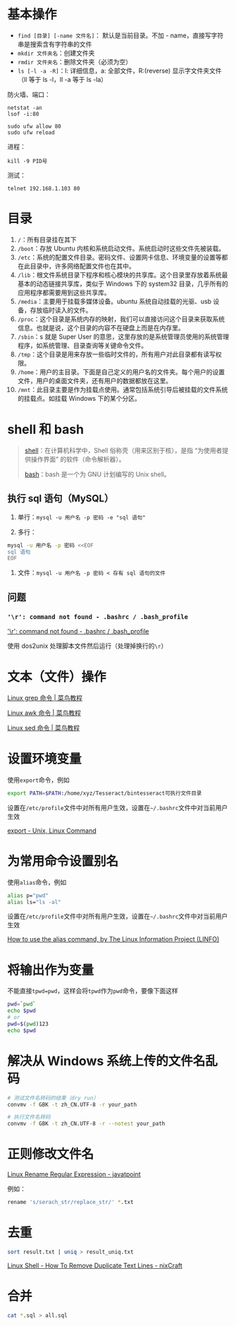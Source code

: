 # 基本操作

-   `find [目录] [-name 文件名]`：  默认是当前目录。不加 - name，直接写字符串是搜索含有字符串的文件
-   `mkdir 文件夹名`：创建文件夹
-   `rmdir 文件夹名`：删除文件夹（必须为空）
-   `ls [-l -a -R]`：l: 详细信息，a: 全部文件，R:(reverse) 显示字文件夹文件  （ll 等于 ls -l，ll -a 等于 ls -la）

防火墙、端口：

```
netstat -an
lsof -i:80

sudo ufw allow 80
sudo ufw reload
```

进程：

```
kill -9 PID号
```

测试：

```
telnet 192.168.1.103 80
```

# 目录

1.  `/`：所有目录挂在其下
2.  `/boot`：存放 Ubuntu 内核和系统启动文件。系统启动时这些文件先被装载。
3.  `/etc`：系统的配置文件目录。密码文件、设置网卡信息、环境变量的设置等都在此目录中，许多网络配置文件也在其中。
4.  `/lib`：根文件系统目录下程序和核心模块的共享库。这个目录里存放着系统最基本的动态链接共享库，类似于 Windows 下的 system32 目录，几乎所有的应用程序都需要用到这些共享库。
5.  `/media`：主要用于挂载多媒体设备。ubuntu 系统自动挂载的光驱、usb 设备，存放临时读入的文件。
6.  `/proc`：这个目录是系统内存的映射，我们可以直接访问这个目录来获取系统信息。也就是说，这个目录的内容不在硬盘上而是在内存里。
7.  `/sbin`：s 就是 Super User 的意思，这里存放的是系统管理员使用的系统管理程序，如系统管理、目录查询等关键命令文件。
8.  `/tmp`：这个目录是用来存放一些临时文件的，所有用户对此目录都有读写权限。
9.  `/home`：用户的主目录。下面是自己定义的用户名的文件夹。每个用户的设置文件，用户的桌面文件夹，还有用户的数据都放在这里。
10. `/mnt`：此目录主要是作为挂载点使用。通常包括系统引导后被挂载的文件系统的挂载点。如挂载 Windows 下的某个分区。

# shell 和 bash

> [shell](https://baike.baidu.com/item/shell)：在计算机科学中，Shell 俗称壳（用来区别于核），是指 “为使用者提供操作界面” 的软件（命令解析器）。
>
> [bash](https://baike.baidu.com/item/bash)：bash 是一个为 GNU 计划编写的 Unix shell。

## 执行 sql 语句（MySQL）

1.  单行：`mysql -u 用户名 -p 密码 -e "sql 语句"`

2.  多行：
    ​

```bash
​mysql -u 用户名 -p 密码 <<EOF
sql 语句
EOF
```

1.  文件：`mysql -u 用户名 -p 密码 < 存有 sql 语句的文件`

## 问题

### `'\r': command not found - .bashrc / .bash_profile`

['\r': command not found - .bashrc / .bash_profile](https://stackoverflow.com/questions/11616835/r-command-not-found-bashrc-bash-profile)

使用 dos2unix 处理脚本文件然后运行（处理掉换行的`\r`）

# 文本（文件）操作

[Linux grep 命令 | 菜鸟教程](http://www.runoob.com/linux/linux-comm-grep.html)

[Linux awk 命令 | 菜鸟教程](http://www.runoob.com/linux/linux-comm-awk.html)

[Linux sed 命令 | 菜鸟教程](http://www.runoob.com/linux/linux-comm-sed.html)

# 设置环境变量

使用`export`命令，例如

```bash
export PATH=$PATH:/home/xyz/Tesseract/bintesseract可执行文件目录
```

设置在`/etc/profile`文件中对所有用户生效，设置在`~/.bashrc`文件中对当前用户生效

[export - Unix, Linux Command](https://www.tutorialspoint.com/unix_commands/export.htm)

# 为常用命令设置别名

使用`alias`命令，例如

```bash
alias p="pwd"
alias ls="ls -al"
```

设置在`/etc/profile`文件中对所有用户生效，设置在`~/.bashrc`文件中对当前用户生效

[How to use the alias command, by The Linux Information Project (LINFO)](http://www.linfo.org/alias.html)

# 将输出作为变量

不能直接`tpwd=pwd`，这样会将`tpwd`作为`pwd`命令，要像下面这样

```bash
pwd=`pwd`
echo $pwd
# or
pwd=$(pwd)123
echo $pwd
```

# 解决从 Windows 系统上传的文件名乱码

```bash
# 测试文件名转码的结果（dry run）
convmv -f GBK -t zh_CN.UTF-8 -r your_path

# 执行文件名转码
convmv -f GBK -t zh_CN.UTF-8 -r --notest your_path
```

# 正则修改文件名

[Linux Rename Regular Expression - javatpoint](https://www.javatpoint.com/linux-rename-regular-expression)

例如：

```bash
rename 's/serach_str/replace_str/' *.txt
```

# 去重

```bash
sort result.txt | uniq > result_uniq.txt
```

[Linux Shell - How To Remove Duplicate Text Lines - nixCraft](https://www.cyberciti.biz/faq/unix-linux-shell-removing-duplicate-lines/)

# 合并

```bash
cat *.sql > all.sql
```
